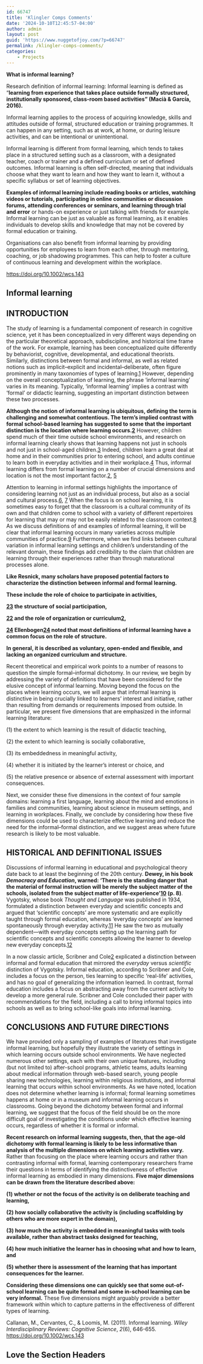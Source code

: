 ```yaml
---
id: 66747
title: 'Klingler Comps Comments'
date: '2024-10-10T12:45:57-04:00'
author: admin
layout: post
guid: 'https://www.nuggetofjoy.com/?p=66747'
permalink: /klingler-comps-comments/
categories:
    - Projects
---
```


**What is informal learning?**

Research definition of informal learning: Informal learning is defined as “**learning from experience that takes place outside formally structured, institutionally sponsored, class-room based activities” (Macià &amp; García, 2016).**

Informal learning applies to the process of acquiring knowledge, skills and attitudes outside of formal, structured education or training programmes. It can happen in any setting, such as at work, at home, or during leisure activities, and can be intentional or unintentional.

Informal learning is different from formal learning, which tends to takes place in a structured setting such as a classroom, with a designated teacher, coach or trainer and a defined curriculum or set of defined outcomes. Informal learning is often self-directed, meaning that individuals choose what they want to learn and how they want to learn it, without a specific syllabus or set of learning objectives.

**Examples of informal learning include reading books or articles, watching videos or tutorials, participating in online communities or discussion forums, attending conferences or seminars, and learning through trial and error** or hands-on experience or just talking with friends for example. Informal learning can be just as valuable as formal learning, as it enables individuals to develop skills and knowledge that may not be covered by formal education or training.

Organisations can also benefit from informal learning by providing opportunities for employees to learn from each other, through mentoring, coaching, or job shadowing programmes. This can help to foster a culture of continuous learning and development within the workplace.

<https://doi.org/10.1002/wcs.143>

## Informal learning

## INTRODUCTION

The study of learning is a fundamental component of research in cognitive science, yet it has been conceptualized in very different ways depending on the particular theoretical approach, subdiscipline, and historical time frame of the work. For example, learning has been conceptualized quite differently by behaviorist, cognitive, developmental, and educational theorists. Similarly, distinctions between formal and informal, as well as related notions such as implicit–explicit and incidental–deliberate, often figure prominently in many taxonomies of types of learning.[1](https://wires.onlinelibrary.wiley.com/doi/full/10.1002/wcs.143#bib1) However, depending on the overall conceptualization of learning, the phrase ‘informal learning’ varies in its meaning. Typically, ‘informal learning’ implies a contrast with ‘formal’ or didactic learning, suggesting an important distinction between these two processes.

**Although the notion of informal learning is ubiquitous, defining the term is challenging and somewhat contentious. The term’s implied contrast with formal school-based learning has suggested to some that the important distinction is the location where learning occurs.[2](https://wires.onlinelibrary.wiley.com/doi/full/10.1002/wcs.143#bib2)** However, children spend much of their time outside school environments, and research on informal learning clearly shows that learning happens not just in schools and not just in school-aged children.[3](https://wires.onlinelibrary.wiley.com/doi/full/10.1002/wcs.143#bib3) Indeed, children learn a great deal at home and in their communities prior to entering school, and adults continue to learn both in everyday activities and in their workplace.[4](https://wires.onlinelibrary.wiley.com/doi/full/10.1002/wcs.143#bib4) Thus, informal learning differs from formal learning on a number of crucial dimensions and location is not the most important factor.[2](https://wires.onlinelibrary.wiley.com/doi/full/10.1002/wcs.143#bib2), [5](https://wires.onlinelibrary.wiley.com/doi/full/10.1002/wcs.143#bib5)

Attention to learning in informal settings highlights the importance of considering learning not just as an individual process, but also as a social and cultural process.[6](https://wires.onlinelibrary.wiley.com/doi/full/10.1002/wcs.143#bib6), [7](https://wires.onlinelibrary.wiley.com/doi/full/10.1002/wcs.143#bib7) When the focus is on school learning, it is sometimes easy to forget that the classroom is a cultural community of its own and that children come to school with a variety of different repertoires for learning that may or may not be easily related to the classroom context.[8](https://wires.onlinelibrary.wiley.com/doi/full/10.1002/wcs.143#bib8) As we discuss definitions of and examples of informal learning, it will be clear that informal learning occurs in many varieties across multiple communities of practice.[9](https://wires.onlinelibrary.wiley.com/doi/full/10.1002/wcs.143#bib9) Furthermore, when we find links between cultural variation in informal learning settings and children’s understanding of the relevant domain, these findings add credibility to the claim that children are learning through their experiences rather than through maturational processes alone.

**Like Resnick, many scholars have proposed potential factors to characterize the distinction between informal and formal learning.**

**These include the role of choice to participate in activities,**

**[23](https://wires.onlinelibrary.wiley.com/doi/full/10.1002/wcs.143#bib23) the structure of social participation,**

**[22](https://wires.onlinelibrary.wiley.com/doi/full/10.1002/wcs.143#bib22) and the role of organization or curriculum[2](https://wires.onlinelibrary.wiley.com/doi/full/10.1002/wcs.143#bib2),**

**[24](https://wires.onlinelibrary.wiley.com/doi/full/10.1002/wcs.143#bib24) Ellenbogen[24](https://wires.onlinelibrary.wiley.com/doi/full/10.1002/wcs.143#bib24) noted that most definitions of informal learning have a common focus on the role of structure.**

**In general, it is described as voluntary, open-ended and flexible, and lacking an organized curriculum and structure.**

Recent theoretical and empirical work points to a number of reasons to question the simple formal–informal dichotomy. In our review, we begin by addressing the variety of definitions that have been considered for the elusive concept of informal learning. Moving beyond the focus on the places where learning occurs, we will argue that informal learning is distinctive in being crucially linked to learners’ interest and initiative, rather than resulting from demands or requirements imposed from outside. In particular, we present five dimensions that are emphasized in the informal learning literature:

(1) the extent to which learning is the result of didactic teaching,

(2) the extent to which learning is socially collaborative,

(3) its embeddedness in meaningful activity,

(4) whether it is initiated by the learner’s interest or choice, and

(5) the relative presence or absence of external assessment with important consequences.

Next, we consider these five dimensions in the context of four sample domains: learning a first language, learning about the mind and emotions in families and communities, learning about science in museum settings, and learning in workplaces. Finally, we conclude by considering how these five dimensions could be used to characterize effective learning and reduce the need for the informal–formal distinction, and we suggest areas where future research is likely to be most valuable.

## HISTORICAL AND DEFINITIONAL ISSUES

Discussions of informal learning in educational and psychological theory date back to at least the beginning of the 20th century. **Dewey, in his book *Democracy and* *Education*, warned: ‘There is the standing danger that the material of formal instruction will be merely the subject matter of the schools, isolated from the subject matter of life-experience’[10](https://wires.onlinelibrary.wiley.com/doi/full/10.1002/wcs.143#bib10) (p. 8)**. Vygotsky, whose book *Thought and Language* was published in 1934, formulated a distinction between everyday and scientific concepts and argued that ‘scientific concepts’ are more systematic and are explicitly taught through formal education, whereas ‘everyday concepts’ are learned spontaneously through everyday activity.[11](https://wires.onlinelibrary.wiley.com/doi/full/10.1002/wcs.143#bib11) He saw the two as mutually dependent—with everyday concepts setting up the learning path for scientific concepts and scientific concepts allowing the learner to develop new everyday concepts.[12](https://wires.onlinelibrary.wiley.com/doi/full/10.1002/wcs.143#bib12)

In a now classic article, Scribner and Cole[2](https://wires.onlinelibrary.wiley.com/doi/full/10.1002/wcs.143#bib2) explicated a distinction between informal and formal education that mirrored the *everyday* versus *scientific* distinction of Vygotsky. Informal education, according to Scribner and Cole, includes a focus on the person, ties learning to specific ‘real-life’ activities, and has no goal of generalizing the information learned. In contrast, formal education includes a focus on abstracting away from the current activity to develop a more general rule. Scribner and Cole concluded their paper with recommendations for the field, including a call to bring informal topics into schools as well as to bring school-like goals into informal learning.

## CONCLUSIONS AND FUTURE DIRECTIONS

We have provided only a sampling of examples of literatures that investigate informal learning, but hopefully they illustrate the variety of settings in which learning occurs outside school environments. We have neglected numerous other settings, each with their own unique features, including (but not limited to) after-school programs, athletic teams, adults learning about medical information through web-based search, young people sharing new technologies, learning within religious institutions, and informal learning that occurs within school environments. As we have noted, location does not determine whether learning is informal; formal learning sometimes happens at home or in a museum and informal learning occurs in classrooms. Going beyond the dichotomy between formal and informal learning, we suggest that the focus of the field should be on the more difficult goal of investigating the conditions under which effective learning occurs, regardless of whether it is formal or informal.

**Recent research on informal learning suggests, then, that the age-old dichotomy with formal learning is likely to be less informative than analysis of the multiple dimensions on which learning activities vary.** Rather than focusing on the place where learning occurs and rather than contrasting informal with formal, learning contemporary researchers frame their questions in terms of identifying the distinctiveness of effective informal learning as embodied in many dimensions. **Five major dimensions can be drawn from the literature described above:**

**(1) whether or not the focus of the activity is on deliberate teaching and learning,**

**(2) how socially collaborative the activity is (including scaffolding by others who are more expert in the domain),**

**(3) how much the activity is embedded in meaningful tasks with tools available, rather than abstract tasks designed for teaching,**

**(4) how much initiative the learner has in choosing what and how to learn, and**

**(5) whether there is assessment of the learning that has important consequences for the learner.**

**Considering these dimensions one can quickly see that some out-of-school learning can be quite formal and some in-school learning can be very informal.** These five dimensions might arguably provide a better framework within which to capture patterns in the effectiveness of different types of learning.

Callanan, M., Cervantes, C., &amp; Loomis, M. (2011). Informal learning. *Wiley Interdisciplinary Reviews: Cognitive Science*, *2*(6), 646-655. https://doi.org/10.1002/wcs.143

## Love the Section Headers